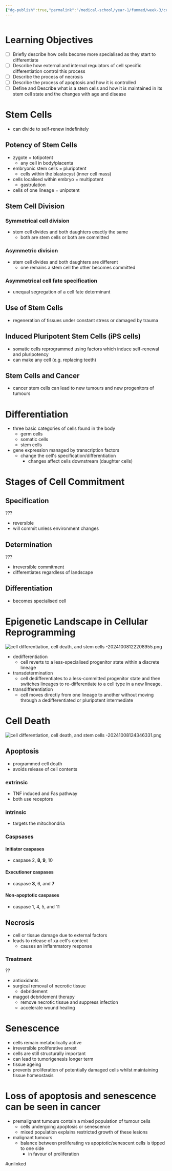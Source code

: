```yaml
---
{"dg-publish":true,"permalink":"/medical-school/year-1/funmed/week-3/cell-differentiation-cell-death-and-stem-cells/","tags":["funmed"]}
---
```


```table-of-contents
```
# Learning Objectives
- [ ] Briefly describe how cells become more specialised as they start to differentiate
- [ ] Describe how external and internal regulators of cell specific differentiation control this process
- [ ] Describe the process of necrosis
- [ ] Describe the process of apoptosis and how it is controlled
- [ ] Define and Describe what is a stem cells and how it is maintained in its stem cell state and the changes with age and disease

# Stem Cells
- can divide to self-renew indefinitely
## Potency of Stem Cells
- zygote = totipotent
	- any cell in body/placenta
- embryonic stem cells = pluripotent
	- cells within the blastocyst (inner cell mass)
- cells localised within embryo = multipotent
	- gastrulation
- cells of one lineage = unipotent

## Stem Cell Division
### Symmetrical cell division
- stem cell divides and both daughters exactly the same
	- both are stem cells or both are committed
### Asymmetric division
- stem cell divides and both daughters are different
	- one remains a stem cell the other becomes committed
### Asymmetrical cell fate specification
- unequal segregation of a cell fate determinant
## Use of Stem Cells
- regeneration of tissues under constant stress or damaged by trauma
## Induced Pluripotent Stem Cells (iPS cells)
- somatic cells reprogrammed using factors which induce self-renewal and pluripotency
- can make any cell (e.g. replacing teeth)
## Stem Cells and Cancer
- cancer stem cells can lead to new tumours and new progenitors of tumours

# Differentiation
- three basic categories of cells found in the body
	- germ cells
	- somatic cells
	- stem cells
- gene expression managed by transcription factors
	- change the cell's specification/differentiation
		- changes affect cells downstream (daughter cells)

# Stages of Cell Commitment
## Specification
???
- reversible
- will commit unless environment changes

## Determination
???
- irreversible commitment
- differentiates regardless of landscape

## Differentiation
- becomes specialised cell

# Epigenetic Landscape in Cellular Reprogramming
![cell differentiation, cell death, and stem cells -20241008122208955.png](/img/user/Medical%20School/Year%201/funmed/week%203/attachments/cell%20differentiation,%20cell%20death,%20and%20stem%20cells%20-20241008122208955.png)
- dedifferentiation
	- cell reverts to a less-specialised progenitor state within a discrete lineage
- transdetermination
	- cell dedifferentiates to a less-committed progenitor state and then switches lineages to re-differentiate to a cell type in a new lineage.
- transdifferentiation
	- cell moves directly from one lineage to another without moving through a dedifferentiated or pluripotent intermediate

# Cell Death
![cell differentiation, cell death, and stem cells -20241008124346331.png](/img/user/Medical%20School/Year%201/funmed/week%203/attachments/cell%20differentiation,%20cell%20death,%20and%20stem%20cells%20-20241008124346331.png)
## Apoptosis
- programmed cell death
- avoids release of cell contents
### extrinsic
- TNF induced and Fas pathway
- both use receptors
### intrinsic
- targets the mitochondria
### Caspsases
#### Initiator caspases
- caspase 2, **8, 9**, 10
#### Executioner caspases
- caspase **3**, 6, and **7**
#### Non-apoptotic caspases
- caspase 1, 4, 5, and 11
## Necrosis
- cell or tissue damage due to external factors
- leads to release of xa cell's content
	- causes an inflammatory response

### Treatment
??
- antioxidants
- surgical removal of necrotic tissue
	- debridement
- maggot debridement therapy
	- remove necrotic tissue and suppress infection
	- accelerate wound healing

# Senescence
- cells remain metabolically active
- irreversible proliferative arrest
- cells are still structurally important
- can lead to tumorigenesis longer term
- tissue ageing
- prevents proliferation of potentially damaged cells whilst maintaining tissue homeostasis

# Loss of apoptosis and senescence can be seen in cancer
- premalignant tumours contain a mixed population of tumour cells
	- cells undergoing apoptosis or senescence
	- mixed population explains restricted growth of these lesions
- malignant tumours
	- balance between proliferating vs apoptotic/senescent cells is tipped to one side
		- in favour of proliferation


#unlinked 